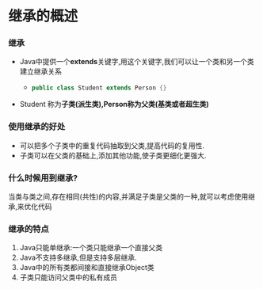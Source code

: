 # 继承的概述

### 继承

- Java中提供一个**extends**关键字,用这个关键字,我们可以让一个类和另一个类建立继承关系

  - ```java
    public class Student extends Person {}
    ```

- Student 称为**子类(派生类),**Person称为**父类(基类或者超生类)**

### 使用继承的好处

- 可以把多个子类中的重复代码抽取到父类,提高代码的复用性.
- 子类可以在父类的基础上,添加其他功能,使子类更细化更强大.

### 什么时候用到继承?

当类与类之间,存在相同(共性)的内容,并满足子类是父类的一种,就可以考虑使用继承,来优化代码

### 继承的特点

1. Java只能单继承:一个类只能继承一个直接父类
2. Java不支持多继承,但是支持多层继承.
3. Java中的所有类都间接和直接继承Object类
4. 子类只能访问父类中的私有成员